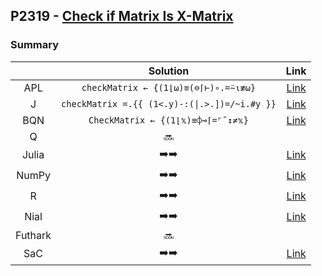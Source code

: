 ## P2319 - [Check if Matrix Is X-Matrix](https://leetcode.com/contest/weekly-contest-299/problems/check-if-matrix-is-x-matrix/)

### Summary

||Solution|Link|
|:-:|:-:|:-:|
|APL|`checkMatrix ← {(1⌊⍵)≡(⊖⌈⊢)∘.=⍨⍳≢⍵}`|[Link](https://github.com/codereport/LeetCode/blob/master/0299_Problem_1.apl)|
|J|`checkMatrix =.{{ (1<.y)-:(\|.>.])=/~i.#y }}`|[Link](https://github.com/codereport/LeetCode/blob/master/0299_Problem_1.ijs)|
|BQN|`CheckMatrix ← {(1⌊𝕩)≡⌽⊸⌈=⌜˜↕≠𝕩}`|[Link](https://github.com/codereport/LeetCode/blob/master/0299_Problem_1.bqn)|
|Q|:soon:|
|Julia|:arrow_right::arrow_right:|[Link](https://github.com/codereport/LeetCode/blob/master/0299_Problem_1.jl)|
|NumPy|:arrow_right::arrow_right:|[Link](https://github.com/codereport/LeetCode/blob/master/0299_Problem_1.py)|
|R|:arrow_right::arrow_right:|[Link](https://github.com/codereport/LeetCode/blob/master/0299_Problem_1.r)|
|Nial|:arrow_right::arrow_right:|[Link](https://github.com/codereport/LeetCode/blob/master/0299_Problem_1.nial)|
|Futhark|:soon:|
|SaC|:arrow_right::arrow_right:|[Link](https://github.com/codereport/LeetCode/blob/master/0299_Problem_1.sac)|